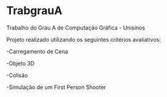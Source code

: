 # TrabgrauA
Trabalho do Grau A de Computação Gráfica - Unisinos

Projeto realizado utilizando os seguintes critérios avaliativos:

-Carregamento de Cena

-Objeto 3D

-Colisão

-Simulação de um First Person Shooter


